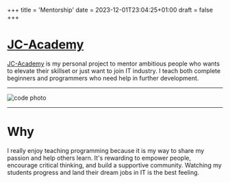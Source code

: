 +++
title = 'Mentorship'
date = 2023-12-01T23:04:25+01:00
draft = false
+++

# [JC-Academy](https://www.jc-academy.pl)

[JC-Academy](https://www.jc-academy.pl) is my personal project to mentor ambitious people who wants to elevate their skillset or just want to join IT industry. I teach both complete beginners and programmers who need help in further development.

---

![code photo](/code.jpg)

---

# Why
I really enjoy teaching programming because it is my way to share my passion and help others learn. It's rewarding to empower people, encourage critical thinking, and build a supportive community. Watching my students progress and land their dream jobs in IT is the best feeling.

